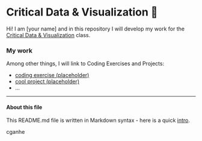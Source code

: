 # Critical Data & Visualization 🦕

Hi! I am [your name] and in this repository I will develop my work for the [Critical Data & Visualization](https://github.com/leoneckert/critical-data-and-visualization-spring-2021) class.  

### My work

Among other things, I will link to Coding Exercises and Projects:

- [coding exercise (placeholder)](coding-exercises/placeholder)
- [cool project (placeholder)](projects/placeholder)
- ...


---
#### About this file
This README.md file is written in Markdown syntax - here is a quick [intro](https://guides.github.com/features/mastering-markdown/).


cganhe
